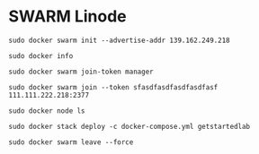 # SWARM Linode

`sudo docker swarm init --advertise-addr 139.162.249.218`

`sudo docker info`

`sudo docker swarm join-token manager`

`sudo docker swarm join --token sfasdfasdfasdfasdfasf 111.111.222.218:2377`

`sudo docker node ls`

`sudo docker stack deploy -c docker-compose.yml getstartedlab`

`sudo docker swarm leave --force`
